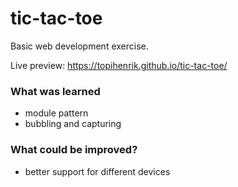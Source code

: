 # tic-tac-toe
Basic web development exercise.

Live preview: https://topihenrik.github.io/tic-tac-toe/
### What was learned
- module pattern
- bubbling and capturing
### What could be improved?
- better support for different devices
